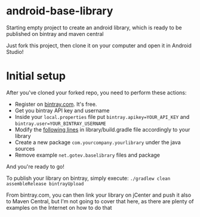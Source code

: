 # android-base-library
Starting empty project to create an android library, which is ready to be published on bintray and maven central

Just fork this project, then clone it on your computer and open it in Android Studio!

# Initial setup
After you've cloned your forked repo, you need to perform these actions:

* Register on [bintray.com](bintray.com). It's free.
* Get you bintray API key and username
* Inside your `local.properties` file put `bintray.apikey=YOUR_API_KEY` and `bintray.user=YOUR_BINTRAY_USERNAME`
* Modify the [following lines](https://github.com/gotev/android-base-library/blob/master/library/build.gradle#L5-L22) in library/build.gradle file accordingly to your library
* Create a new package `com.yourcompany.yourlibrary` under the java sources
* Remove example `net.gotev.baselibrary` files and package

And you're ready to go!

To publish your library on bintray, simply execute: `./gradlew clean assembleRelease bintrayUpload`

From bintray.com, you can then link your library on jCenter and push it also to Maven Central, but I'm not going to cover that here, as there are plenty of examples on the Internet on how to do that
